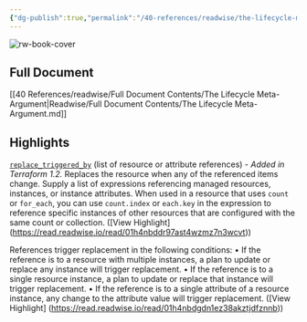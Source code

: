 ```yaml
---
{"dg-publish":true,"permalink":"/40-references/readwise/the-lifecycle-meta-argument/","tags":["rw/articles"]}
---
```


![rw-book-cover](https://developer.hashicorp.com/og-image/terraform.jpg)

## Full Document
[[40 References/readwise/Full Document Contents/The Lifecycle Meta-Argument\|Readwise/Full Document Contents/The Lifecycle Meta-Argument.md]]

## Highlights
[`replace_triggered_by`](https://developer.hashicorp.com/terraform/language/meta-arguments/lifecycle#replace_triggered_by) (list of resource or attribute references) - *Added in Terraform 1.2.* Replaces the resource when any of the referenced items change. Supply a list of expressions referencing managed resources, instances, or instance attributes. When used in a resource that uses `count` or `for_each`, you can use `count.index` or `each.key` in the expression to reference specific instances of other resources that are configured with the same count or collection. ([View Highlight] (https://read.readwise.io/read/01h4nbddr97ast4wzmz7n3wcvt))


References trigger replacement in the following conditions:
• If the reference is to a resource with multiple instances, a plan to update or replace any instance will trigger replacement.
• If the reference is to a single resource instance, a plan to update or replace that instance will trigger replacement.
• If the reference is to a single attribute of a resource instance, any change to the attribute value will trigger replacement. ([View Highlight] (https://read.readwise.io/read/01h4nbdgdn1ez38akztjdfznnb))


